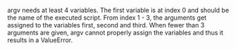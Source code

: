 argv needs at least 4 variables. The first variable is at index 0 and should be
the name of the executed script. From index 1 - 3, the arguments get assigned to
the variables first, second and third. When fewer than 3 arguments are given,
argv cannot properly assign the variables and thus it results in a ValueError.

